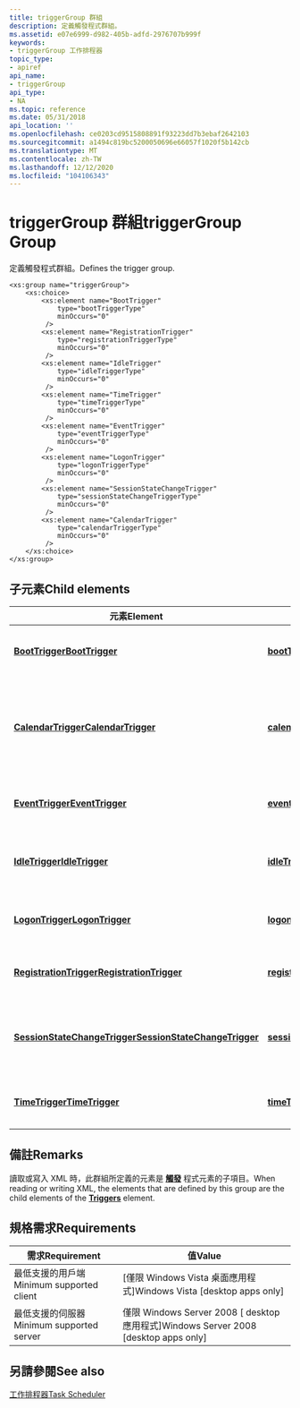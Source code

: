```yaml
---
title: triggerGroup 群組
description: 定義觸發程式群組。
ms.assetid: e07e6999-d982-405b-adfd-2976707b999f
keywords:
- triggerGroup 工作排程器
topic_type:
- apiref
api_name:
- triggerGroup
api_type:
- NA
ms.topic: reference
ms.date: 05/31/2018
api_location: ''
ms.openlocfilehash: ce0203cd9515808891f93223dd7b3ebaf2642103
ms.sourcegitcommit: a1494c819bc5200050696e66057f1020f5b142cb
ms.translationtype: MT
ms.contentlocale: zh-TW
ms.lasthandoff: 12/12/2020
ms.locfileid: "104106343"
---
```

# <a name="triggergroup-group"></a><span data-ttu-id="3f918-104">triggerGroup 群組</span><span class="sxs-lookup"><span data-stu-id="3f918-104">triggerGroup Group</span></span>

<span data-ttu-id="3f918-105">定義觸發程式群組。</span><span class="sxs-lookup"><span data-stu-id="3f918-105">Defines the trigger group.</span></span>

``` syntax
<xs:group name="triggerGroup">
    <xs:choice>
        <xs:element name="BootTrigger"
            type="bootTriggerType"
            minOccurs="0"
         />
        <xs:element name="RegistrationTrigger"
            type="registrationTriggerType"
            minOccurs="0"
         />
        <xs:element name="IdleTrigger"
            type="idleTriggerType"
            minOccurs="0"
         />
        <xs:element name="TimeTrigger"
            type="timeTriggerType"
            minOccurs="0"
         />
        <xs:element name="EventTrigger"
            type="eventTriggerType"
            minOccurs="0"
         />
        <xs:element name="LogonTrigger"
            type="logonTriggerType"
            minOccurs="0"
         />
        <xs:element name="SessionStateChangeTrigger"
            type="sessionStateChangeTriggerType"
            minOccurs="0"
         />
        <xs:element name="CalendarTrigger"
            type="calendarTriggerType"
            minOccurs="0"
         />
    </xs:choice>
</xs:group>
```

## <a name="child-elements"></a><span data-ttu-id="3f918-106">子元素</span><span class="sxs-lookup"><span data-stu-id="3f918-106">Child elements</span></span>



| <span data-ttu-id="3f918-107">元素</span><span class="sxs-lookup"><span data-stu-id="3f918-107">Element</span></span>                                                                                                 | <span data-ttu-id="3f918-108">類型</span><span class="sxs-lookup"><span data-stu-id="3f918-108">Type</span></span>                                                                                                   | <span data-ttu-id="3f918-109">Description</span><span class="sxs-lookup"><span data-stu-id="3f918-109">Description</span></span>                                                                                                       |
|---------------------------------------------------------------------------------------------------------|--------------------------------------------------------------------------------------------------------|-------------------------------------------------------------------------------------------------------------------|
| [<span data-ttu-id="3f918-110">**BootTrigger**</span><span class="sxs-lookup"><span data-stu-id="3f918-110">**BootTrigger**</span></span>](taskschedulerschema-boottrigger-triggergroup-element.md)                             | [<span data-ttu-id="3f918-111">**bootTriggerType**</span><span class="sxs-lookup"><span data-stu-id="3f918-111">**bootTriggerType**</span></span>](taskschedulerschema-boottriggertype-complextype.md)                             | <span data-ttu-id="3f918-112">啟動系統時啟動工作的觸發程式。</span><span class="sxs-lookup"><span data-stu-id="3f918-112">A trigger that starts a task when the system is booted.</span></span><br/>                                                |
| [<span data-ttu-id="3f918-113">**CalendarTrigger**</span><span class="sxs-lookup"><span data-stu-id="3f918-113">**CalendarTrigger**</span></span>](taskschedulerschema-calendartrigger-triggergroup-element.md)                     | [<span data-ttu-id="3f918-114">**calendarTriggerType**</span><span class="sxs-lookup"><span data-stu-id="3f918-114">**calendarTriggerType**</span></span>](taskschedulerschema-calendartriggertype-complextype.md)                     | <span data-ttu-id="3f918-115">根據每日、每週、每月或每月星期幾啟動工作的觸發程式 (DOW) 排程。</span><span class="sxs-lookup"><span data-stu-id="3f918-115">A trigger that starts a task based on a daily, weekly, monthly, or monthly day-of-week (DOW) schedule.</span></span><br/> |
| [<span data-ttu-id="3f918-116">**EventTrigger**</span><span class="sxs-lookup"><span data-stu-id="3f918-116">**EventTrigger**</span></span>](taskschedulerschema-eventtrigger-triggergroup-element.md)                           | [<span data-ttu-id="3f918-117">**eventTriggerType**</span><span class="sxs-lookup"><span data-stu-id="3f918-117">**eventTriggerType**</span></span>](taskschedulerschema-eventtriggertype-complextype.md)                           | <span data-ttu-id="3f918-118">當系統事件發生時啟動工作的觸發程式。</span><span class="sxs-lookup"><span data-stu-id="3f918-118">A trigger that starts a task when a system event occurs.</span></span><br/>                                               |
| [<span data-ttu-id="3f918-119">**IdleTrigger**</span><span class="sxs-lookup"><span data-stu-id="3f918-119">**IdleTrigger**</span></span>](taskschedulerschema-idletrigger-triggergroup-element.md)                             | [<span data-ttu-id="3f918-120">**idleTriggerType**</span><span class="sxs-lookup"><span data-stu-id="3f918-120">**idleTriggerType**</span></span>](taskschedulerschema-idletriggertype-complextype.md)                             | <span data-ttu-id="3f918-121">當電腦進入閒置狀態時啟動工作的觸發程式。</span><span class="sxs-lookup"><span data-stu-id="3f918-121">A trigger that starts a task when the computer goes into an idle state.</span></span><br/>                                |
| [<span data-ttu-id="3f918-122">**LogonTrigger**</span><span class="sxs-lookup"><span data-stu-id="3f918-122">**LogonTrigger**</span></span>](taskschedulerschema-logontrigger-triggergroup-element.md)                           | [<span data-ttu-id="3f918-123">**logonTriggerType**</span><span class="sxs-lookup"><span data-stu-id="3f918-123">**logonTriggerType**</span></span>](taskschedulerschema-logontriggertype-complextype.md)                           | <span data-ttu-id="3f918-124">當使用者登入時啟動工作的觸發程式。</span><span class="sxs-lookup"><span data-stu-id="3f918-124">A trigger that starts a task when a user logs on.</span></span><br/>                                                      |
| [<span data-ttu-id="3f918-125">**RegistrationTrigger**</span><span class="sxs-lookup"><span data-stu-id="3f918-125">**RegistrationTrigger**</span></span>](taskschedulerschema-registrationtrigger-triggergroup-element.md)             | [<span data-ttu-id="3f918-126">**registrationTriggerType**</span><span class="sxs-lookup"><span data-stu-id="3f918-126">**registrationTriggerType**</span></span>](taskschedulerschema-registrationtriggertype-complextype.md)             | <span data-ttu-id="3f918-127">在註冊工作時啟動工作的觸發程式。</span><span class="sxs-lookup"><span data-stu-id="3f918-127">A trigger that starts a task when the task is registered.</span></span><br/>                                              |
| [<span data-ttu-id="3f918-128">**SessionStateChangeTrigger**</span><span class="sxs-lookup"><span data-stu-id="3f918-128">**SessionStateChangeTrigger**</span></span>](taskschedulerschema-sessionstatechangetrigger-triggergroup-element.md) | [<span data-ttu-id="3f918-129">**sessionStateChangeTriggerType**</span><span class="sxs-lookup"><span data-stu-id="3f918-129">**sessionStateChangeTriggerType**</span></span>](taskschedulerschema-sessionstatechangetriggertype-complextype.md) | <span data-ttu-id="3f918-130">當終端機伺服器會話變更狀態時，啟動工作的觸發程式。</span><span class="sxs-lookup"><span data-stu-id="3f918-130">A trigger that starts a task when a Terminal Server session changes state.</span></span><br/>                             |
| [<span data-ttu-id="3f918-131">**TimeTrigger**</span><span class="sxs-lookup"><span data-stu-id="3f918-131">**TimeTrigger**</span></span>](taskschedulerschema-timetrigger-triggergroup-element.md)                             | [<span data-ttu-id="3f918-132">**timeTriggerType**</span><span class="sxs-lookup"><span data-stu-id="3f918-132">**timeTriggerType**</span></span>](taskschedulerschema-timetriggertype-complextype.md)                             | <span data-ttu-id="3f918-133">啟動觸發程式時啟動工作的觸發程式。</span><span class="sxs-lookup"><span data-stu-id="3f918-133">A trigger that starts a task when the trigger is activated.</span></span><br/>                                            |



## <a name="remarks"></a><span data-ttu-id="3f918-134">備註</span><span class="sxs-lookup"><span data-stu-id="3f918-134">Remarks</span></span>

<span data-ttu-id="3f918-135">讀取或寫入 XML 時，此群組所定義的元素是 [**觸發**](taskschedulerschema-triggers-tasktype-element.md) 程式元素的子項目。</span><span class="sxs-lookup"><span data-stu-id="3f918-135">When reading or writing XML, the elements that are defined by this group are the child elements of the [**Triggers**](taskschedulerschema-triggers-tasktype-element.md) element.</span></span>

## <a name="requirements"></a><span data-ttu-id="3f918-136">規格需求</span><span class="sxs-lookup"><span data-stu-id="3f918-136">Requirements</span></span>



| <span data-ttu-id="3f918-137">需求</span><span class="sxs-lookup"><span data-stu-id="3f918-137">Requirement</span></span> | <span data-ttu-id="3f918-138">值</span><span class="sxs-lookup"><span data-stu-id="3f918-138">Value</span></span> |
|-------------------------------------|------------------------------------------------------|
| <span data-ttu-id="3f918-139">最低支援的用戶端</span><span class="sxs-lookup"><span data-stu-id="3f918-139">Minimum supported client</span></span><br/> | <span data-ttu-id="3f918-140">\[僅限 Windows Vista 桌面應用程式\]</span><span class="sxs-lookup"><span data-stu-id="3f918-140">Windows Vista \[desktop apps only\]</span></span><br/>       |
| <span data-ttu-id="3f918-141">最低支援的伺服器</span><span class="sxs-lookup"><span data-stu-id="3f918-141">Minimum supported server</span></span><br/> | <span data-ttu-id="3f918-142">僅限 Windows Server 2008 \[ desktop 應用程式\]</span><span class="sxs-lookup"><span data-stu-id="3f918-142">Windows Server 2008 \[desktop apps only\]</span></span><br/> |



## <a name="see-also"></a><span data-ttu-id="3f918-143">另請參閱</span><span class="sxs-lookup"><span data-stu-id="3f918-143">See also</span></span>

<dl> <dt>

[<span data-ttu-id="3f918-144">工作排程器</span><span class="sxs-lookup"><span data-stu-id="3f918-144">Task Scheduler</span></span>](task-scheduler-start-page.md)
</dt> </dl>

 

 





